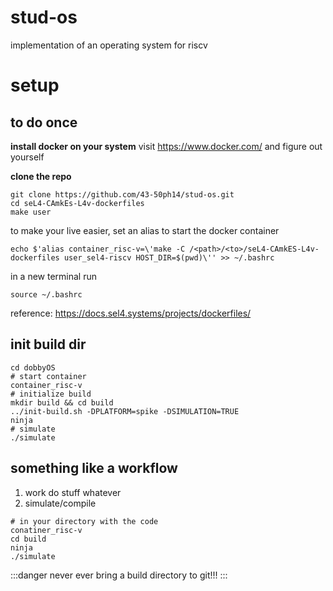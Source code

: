 # stud-os
implementation of an operating system for riscv

# setup
## to do once
**install docker on your system**
visit https://www.docker.com/ and figure out yourself

**clone the repo**
```
git clone https://github.com/43-50ph14/stud-os.git
cd seL4-CAmkEs-L4v-dockerfiles
make user
```
to make your live easier, set an alias to start the docker container
```
echo $'alias container_risc-v=\'make -C /<path>/<to>/seL4-CAmkES-L4v-dockerfiles user_sel4-riscv HOST_DIR=$(pwd)\'' >> ~/.bashrc
```
in a new terminal run
```
source ~/.bashrc
```
reference: https://docs.sel4.systems/projects/dockerfiles/

## init build dir
 ```
 cd dobbyOS
 # start container
 container_risc-v
 # initialize build
 mkdir build && cd build
 ../init-build.sh -DPLATFORM=spike -DSIMULATION=TRUE
ninja
# simulate 
./simulate
```
 
## something like a workflow

1. work do stuff whatever
2. simulate/compile
```
# in your directory with the code
conatiner_risc-v
cd build
ninja
./simulate
```

:::danger
never ever bring a build directory to git!!!
:::
